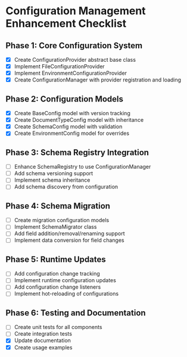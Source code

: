 # Configuration Management Enhancement Checklist

## Phase 1: Core Configuration System
- [x] Create ConfigurationProvider abstract base class
- [x] Implement FileConfigurationProvider
- [x] Implement EnvironmentConfigurationProvider
- [x] Create ConfigurationManager with provider registration and loading

## Phase 2: Configuration Models
- [x] Create BaseConfig model with version tracking
- [x] Create DocumentTypeConfig model with inheritance
- [x] Create SchemaConfig model with validation
- [x] Create EnvironmentConfig model for overrides

## Phase 3: Schema Registry Integration
- [ ] Enhance SchemaRegistry to use ConfigurationManager
- [ ] Add schema versioning support
- [ ] Implement schema inheritance
- [ ] Add schema discovery from configuration

## Phase 4: Schema Migration
- [ ] Create migration configuration models
- [ ] Implement SchemaMigrator class
- [ ] Add field addition/removal/renaming support
- [ ] Implement data conversion for field changes

## Phase 5: Runtime Updates
- [ ] Add configuration change tracking
- [ ] Implement runtime configuration updates
- [ ] Add configuration change listeners
- [ ] Implement hot-reloading of configurations

## Phase 6: Testing and Documentation
- [ ] Create unit tests for all components
- [ ] Create integration tests
- [x] Update documentation
- [x] Create usage examples
